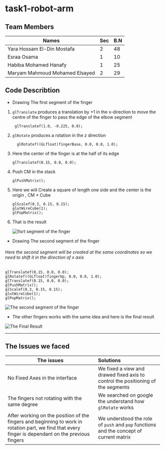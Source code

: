 # task1-robot-arm

## Team Members

| Names                                   | Sec   | B.N |
|--------------------------------------   |:----- |:----|                                                                           
| Yara Hossam El-Din Mostafa              | 2     | 48  |
| Esraa Osama                             | 1     | 10  |
| Habiba Mohamed Hanafy                   | 1     | 25  |
| Maryam Mahmoud Mohamed Elsayed          | 2     | 29  |
 



## Code Describtion

* Drawing The first segment of the finger 
1. `glTranslate` produces a translation by +1 in the x-direction to move the centre of the finger to pass the edge of the elbow segment 

		glTranslatef(1.0, -0.225, 0.0); 		
2. `glRotate` produces a rotation in the z direction 

	  ```
		glRotatef((GLfloat)fingerBase, 0.0, 0.0, 1.0); 	
3. Here the center of the finger is at the half of its edge

    ```
    glTranslatef(0.15, 0.0, 0.0); 
4. Push CM in the stack
    ```
    glPushMatrix(); 
5. Here we will Create a square of length one side and the center is the origin , CM * Cube 
    ```
    glScalef(0.3, 0.15, 0.15); 
    glutWireCube(1); 
    glPopMatrix();
6. That is the result

   ![fisrt segment of the finger](https://i.imgur.com/TPZ5W3Q.png)
* Drawing The second segment of the finger

###### Here the second segment will be created at the same coordinates so we need to shift it in the direction of x axis
    
    glTranslatef(0.15, 0.0, 0.0); 
    glRotatef((GLfloat)fingerUp, 0.0, 0.0, 1.0);
    glTranslatef(0.15, 0.0, 0.0);
    glPushMatrix();
    glScalef(0.3, 0.15, 0.15);
    glutWireCube(1);
    glPopMatrix();
    
 ![The second segment of the finger](https://i.imgur.com/OwG8Qpq.png)

* The other fingers works with the same idea and here is the final result

 ![The Final Result](https://i.imgur.com/aeUTCYs.png)
 
 ---
 ## The Issues we faced
 
| The issues                                    | Solutions                                                                       |
|---------------------------------------------  |:--------------------------------------------------------------------------------|                                                                           
| No Fixed Axes in the interface              | We fixed a view and drawed fixed axis to control the positioning of the segments|
| The fingers not rotating with the same degree | We searched on google the understand how `glRotate` works                       |
| After working on the position of the fingers and beginning to work in rotation part, we find that every finger is dependant on the previous fingers | We understood the role of  `push` and `pop` functions and the concept of current matrix |
 
 
 



